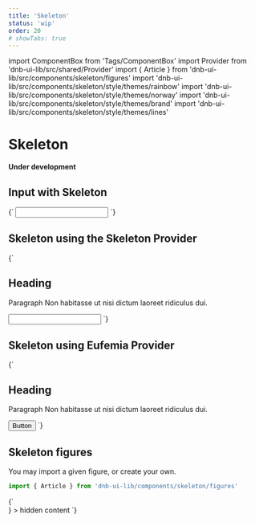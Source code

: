```yaml
---
title: 'Skeleton'
status: 'wip'
order: 20
# showTabs: true
---
```


import ComponentBox from 'Tags/ComponentBox'
import Provider from 'dnb-ui-lib/src/shared/Provider'
import { Article } from 'dnb-ui-lib/src/components/skeleton/figures'
import 'dnb-ui-lib/src/components/skeleton/style/themes/rainbow'
import 'dnb-ui-lib/src/components/skeleton/style/themes/norway'
import 'dnb-ui-lib/src/components/skeleton/style/themes/brand'
import 'dnb-ui-lib/src/components/skeleton/style/themes/lines'

# Skeleton

**Under development**

## Input with Skeleton

<ComponentBox>
{`
<Input label="Input" skeleton />
`}
</ComponentBox>

## Skeleton using the Skeleton Provider

<ComponentBox scope={{Provider}}>
{`
<Skeleton
	show={true}
>
	<H2 top bottom>Heading</H2>
	<P top bottom>Paragraph Non habitasse ut nisi dictum laoreet ridiculus dui.</P>
	<Input label_direction="vertical" label="Input" />
</Skeleton>
`}
</ComponentBox>

## Skeleton using Eufemia Provider

<ComponentBox scope={{Provider}}>
{`
<Provider
	skeleton={true}
	// formRow={{ skeleton: true }}
>
	<H2 top bottom>Heading</H2>
	<P top bottom>Paragraph Non habitasse ut nisi dictum laoreet ridiculus dui.</P>
	<Button>Button</Button>
</Provider>
`}
</ComponentBox>

## Skeleton figures

You may import a given figure, or create your own.

```jsx
import { Article } from 'dnb-ui-lib/components/skeleton/figures'
```

<ComponentBox scope={{Article}}>
{`
<Skeleton
	show
	style_type="shine"
	figure={() => <Article rows={5} />}
>
	hidden content
</Skeleton>
`}
</ComponentBox>
